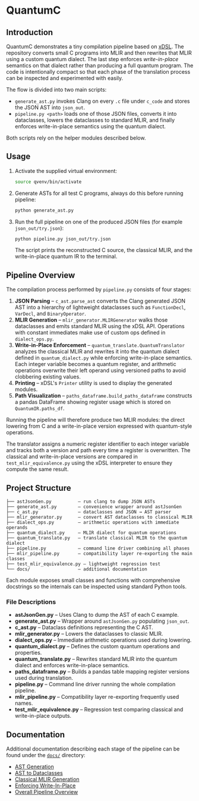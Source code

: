 # QuantumC

## Introduction

QuantumC demonstrates a tiny compilation pipeline based on [xDSL](https://github.com/xdsl-project/xdsl). The repository converts small C programs into MLIR and then rewrites that MLIR using a custom quantum dialect.  The last step enforces *write-in-place* semantics on that dialect rather than producing a full quantum program. The code is intentionally compact so that each phase of the translation process can be inspected and experimented with easily.

The flow is divided into two main scripts:

* `generate_ast.py` invokes Clang on every `.c` file under `c_code` and stores the JSON AST into `json_out`.
* `pipeline.py <path>` loads one of those JSON files, converts it into dataclasses, lowers the dataclasses to standard MLIR, and finally enforces write-in-place semantics using the quantum dialect.

Both scripts rely on the helper modules described below.

## Usage

1. Activate the supplied virtual environment:
   ```bash
   source qvenv/bin/activate
   ```
2. Generate ASTs for all test C programs, always do this before running pipeline:
   ```bash
   python generate_ast.py
   ```
3. Run the full pipeline on one of the produced JSON files (for example `json_out/try.json`):
   ```bash
   python pipeline.py json_out/try.json
   ```
   The script prints the reconstructed C source, the classical MLIR, and the write-in-place quantum IR to the terminal.

## Pipeline Overview

The compilation process performed by `pipeline.py` consists of four stages:

1. **JSON Parsing** – `c_ast.parse_ast` converts the Clang generated JSON AST into a hierarchy of lightweight dataclasses such as `FunctionDecl`, `VarDecl`, and `BinaryOperator`.
2. **MLIR Generation** – `mlir_generator.MLIRGenerator` walks those dataclasses and emits standard MLIR using the xDSL API.  Operations with constant immediates make use of custom ops defined in `dialect_ops.py`.
3. **Write-in-Place Enforcement** – `quantum_translate.QuantumTranslator` analyzes the classical MLIR and rewrites it into the quantum dialect defined in `quantum_dialect.py` while enforcing write-in-place semantics.  Each integer variable becomes a quantum register, and arithmetic operations overwrite their left operand using versioned paths to avoid clobbering existing values.
4. **Printing** – xDSL's `Printer` utility is used to display the generated modules.
5. **Path Visualization** – `paths_dataframe.build_paths_dataframe` constructs a pandas DataFrame showing register usage which is stored on `QuantumIR.paths_df`.

Running the pipeline will therefore produce two MLIR modules: the direct lowering from C and a write-in-place version expressed with quantum-style operations.

The translator assigns a numeric register identifier to each integer variable and
tracks both a version and path every time a register is overwritten.  The classical and
write-in-place versions are compared in ``test_mlir_equivalence.py`` using the xDSL
interpreter to ensure they compute the same result.

## Project Structure

```
├── astJsonGen.py          – run clang to dump JSON ASTs
├── generate_ast.py        – convenience wrapper around astJsonGen
├── c_ast.py               – dataclasses and JSON → AST parser
├── mlir_generator.py      – convert AST dataclasses to classical MLIR
├── dialect_ops.py         – arithmetic operations with immediate operands
├── quantum_dialect.py     – MLIR dialect for quantum operations
├── quantum_translate.py   – translate classical MLIR to the quantum dialect
├── pipeline.py            – command line driver combining all phases
├── mlir_pipeline.py       – compatibility layer re-exporting the main classes
├── test_mlir_equivalence.py – lightweight regression test
└── docs/                  – additional documentation
```

Each module exposes small classes and functions with comprehensive docstrings so the internals can be inspected using standard Python tools.

### File Descriptions

* **astJsonGen.py** – Uses Clang to dump the AST of each C example.
* **generate_ast.py** – Wrapper around ``astJsonGen.py`` populating ``json_out``.
* **c_ast.py** – Dataclass definitions representing the C AST.
* **mlir_generator.py** – Lowers the dataclasses to classic MLIR.
* **dialect_ops.py** – Immediate arithmetic operations used during lowering.
* **quantum_dialect.py** – Defines the custom quantum operations and properties.
* **quantum_translate.py** – Rewrites standard MLIR into the quantum dialect and enforces write-in-place semantics.
* **paths_dataframe.py** – Builds a pandas table mapping register versions used during translation.
* **pipeline.py** – Command line driver running the whole compilation pipeline.
* **mlir_pipeline.py** – Compatibility layer re-exporting frequently used names.
* **test_mlir_equivalence.py** – Regression test comparing classical and write-in-place outputs.

## Documentation

Additional documentation describing each stage of the pipeline can be found under the [`docs/`](docs/) directory:

- [AST Generation](docs/ast_generation.md)
- [AST to Dataclasses](docs/ast_to_dataclasses.md)
- [Classical MLIR Generation](docs/classical_mlir_generation.md)
- [Enforcing Write-In-Place](docs/enforce_write_in_place.md)
- [Overall Pipeline Overview](docs/pipeline_overview.md)


